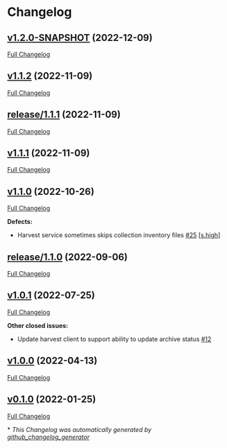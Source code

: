 # Changelog

## [v1.2.0-SNAPSHOT](https://github.com/NASA-PDS/registry-harvest-service/tree/v1.2.0-SNAPSHOT) (2022-12-09)

[Full Changelog](https://github.com/NASA-PDS/registry-harvest-service/compare/v1.1.2...v1.2.0-SNAPSHOT)

## [v1.1.2](https://github.com/NASA-PDS/registry-harvest-service/tree/v1.1.2) (2022-11-09)

[Full Changelog](https://github.com/NASA-PDS/registry-harvest-service/compare/release/1.1.1...v1.1.2)

## [release/1.1.1](https://github.com/NASA-PDS/registry-harvest-service/tree/release/1.1.1) (2022-11-09)

[Full Changelog](https://github.com/NASA-PDS/registry-harvest-service/compare/v1.1.1...release/1.1.1)

## [v1.1.1](https://github.com/NASA-PDS/registry-harvest-service/tree/v1.1.1) (2022-11-09)

[Full Changelog](https://github.com/NASA-PDS/registry-harvest-service/compare/v1.1.0...v1.1.1)

## [v1.1.0](https://github.com/NASA-PDS/registry-harvest-service/tree/v1.1.0) (2022-10-26)

[Full Changelog](https://github.com/NASA-PDS/registry-harvest-service/compare/release/1.1.0...v1.1.0)

**Defects:**

- Harvest service sometimes skips collection inventory files [\#25](https://github.com/NASA-PDS/registry-harvest-service/issues/25) [[s.high](https://github.com/NASA-PDS/registry-harvest-service/labels/s.high)]

## [release/1.1.0](https://github.com/NASA-PDS/registry-harvest-service/tree/release/1.1.0) (2022-09-06)

[Full Changelog](https://github.com/NASA-PDS/registry-harvest-service/compare/v1.0.1...release/1.1.0)

## [v1.0.1](https://github.com/NASA-PDS/registry-harvest-service/tree/v1.0.1) (2022-07-25)

[Full Changelog](https://github.com/NASA-PDS/registry-harvest-service/compare/v1.0.0...v1.0.1)

**Other closed issues:**

- Update harvest client to support ability to update archive status [\#12](https://github.com/NASA-PDS/registry-harvest-service/issues/12)

## [v1.0.0](https://github.com/NASA-PDS/registry-harvest-service/tree/v1.0.0) (2022-04-13)

[Full Changelog](https://github.com/NASA-PDS/registry-harvest-service/compare/v0.1.0...v1.0.0)

## [v0.1.0](https://github.com/NASA-PDS/registry-harvest-service/tree/v0.1.0) (2022-01-25)

[Full Changelog](https://github.com/NASA-PDS/registry-harvest-service/compare/abd845ff6ccdddc2730f4f0b10667e0c58cb7561...v0.1.0)



\* *This Changelog was automatically generated by [github_changelog_generator](https://github.com/github-changelog-generator/github-changelog-generator)*
